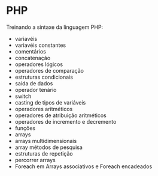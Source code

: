 # PHP
Treinando a sintaxe da linguagem PHP:

- variavéis
- variavéis constantes
- comentários
- concatenação
- operadores lógicos
- operadores de comparação
- estruturas condicionais
- saída de dados
- operador tenário
- switch
- casting de tipos de variáveis
- operadores aritméticos
- operadores de atribuição aritméticos
- operadores de incremento e decremento
- funções
- arrays
- arrays multidimensionais
- array métodos de pesquisa
- estruturas de repetição
- percorrer arrays
- Foreach em Arrays associativos e Foreach encadeados

